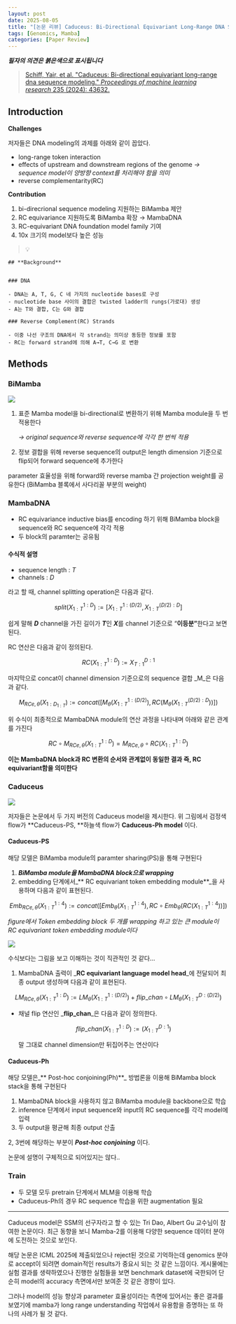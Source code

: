 ```yaml
---
layout: post
date: 2025-08-05
title: "[논문 리뷰] Caduceus: Bi-Directional Equivariant Long-Range DNA Sequence Modeling"
tags: [Genomics, Mamba]
categories: [Paper Review]
---
```


<span class="notion-red">_**필자의 의견은 붉은색으로 표시됩니다**_</span>


> [Schiff, Yair, et al. "Caduceus: Bi-directional equivariant long-range dna sequence modeling." ](https://pmc.ncbi.nlm.nih.gov/articles/PMC12189541/)[_Proceedings of machine learning research_](https://pmc.ncbi.nlm.nih.gov/articles/PMC12189541/)[ 235 (2024): 43632.](https://pmc.ncbi.nlm.nih.gov/articles/PMC12189541/)



## Introduction


**Challenges**


저자들은 DNA modeling의 과제를 아래와 같이 꼽았다.

- long-range token interaction
- effects of upstream and downstream regions of the genome 
_→ sequence model이 양방향 context를 처리해야 함을 의미_
- reverse complementarity(RC)

**Contribution**

1. bi-direcrional sequence modeling 지원하는 BiMamba 제안
1. RC equivariance 지원하도록 BiMamba 확장 → MambaDNA
1. RC-equivariant DNA foundation model family 기여
1. 10x 크기의 model보다 높은 성능

> 💡 


	## **Background**


	### DNA

	- DNA는 A, T, G, C 네 가지의 nucleotide bases로 구성
	- nucleotide base 사이의 결합은 twisted ladder의 rungs(가로대) 생성
	- A는 T와 결합, C는 G와 결합

	### Reverse Complement(RC) Strands

	- 이중 나선 구조의 DNA에서 각 strand는 의미상 동등한 정보를 포함
	- RC는 forward strand에 의해 A→T, C→G 로 변환


## Methods



### BiMamba


![](https://prod-files-secure.s3.us-west-2.amazonaws.com/542b861c-36a8-4051-84e5-8804b6728dba/2c247d59-7815-4980-99f0-8f0d21f445a7/image.png?X-Amz-Algorithm=AWS4-HMAC-SHA256&X-Amz-Content-Sha256=UNSIGNED-PAYLOAD&X-Amz-Credential=ASIAZI2LB466TVYZYAFZ%2F20251007%2Fus-west-2%2Fs3%2Faws4_request&X-Amz-Date=20251007T050048Z&X-Amz-Expires=3600&X-Amz-Security-Token=IQoJb3JpZ2luX2VjEAUaCXVzLXdlc3QtMiJHMEUCIQCp%2B6Js0jg3lrXExaQpBEHVOWkQNBZpcdB5vvW4HjwyAQIgSf3B3%2Fx0vC8QNj6mGeQGfqXIq8gJSrINQqsvYGNAV5oqiAQInv%2F%2F%2F%2F%2F%2F%2F%2F%2F%2FARAAGgw2Mzc0MjMxODM4MDUiDI%2FhcYp6IaSxOUFc3SrcA3iqLxp0PSoeux51G86ia4Se8RYb0hpRjeujZtmJiFqCPEBMPeRTmrvXNrknRdzOzJP2PgGINQFWxXGC7PS0j8zWGC5NervcfKsSugc7wG5V0w8oVGNhxMEYszEuXzuXK0duqe0s1gOGFG8jw7y3r5th6xYG5e4q6%2BH3o6LZpLBzP2922wLM%2ByROliFwKH%2B9iSAIGLfGNAFgxuX5AKHjy636VDlD4i2u%2BcA7ixZX%2FQzn4DIeip28Qii6exGBra1xtJ8hjStgL4C%2BAqB8KwxwT8sm1qsJqGOhlOHGiyoon72qNu2v1P%2BlolIcIzQUvhkNsmiGi4OgZKGO6x3UC9B47Q5qWqRBYawtVru0SYSSyd20KZPhwChCHkch054Z4JKZih5fM%2BDnVzoANm79GPG8%2Fli%2BuPGuotKwBRzXtC5c%2FfJ%2B57OKvlbRDL5%2B%2F2SfjHQCMDnVdnRulbcJaE7vnIoW0MTsEMraUxfEG4azecDNIdwIjp70M5elJAJBHJ33OCghOrucHpMMcsHEzoT2bKFiu1tOTFXzunydXC6oJx3ZKhGjE9DL7R5lqaKIKPBnW4oopkpCm%2Bp2UFjkRlIe3PptCM8Fw%2BKSMruat2n%2FsBXYsJM3dHCWYuaBX2FEZHegMIaykscGOqUB6yL%2FFqWtKYn1qoOmx5K99GkPYazbM2rnkeLNDSavvRwW%2Fq1PErwkMnyTbNyPFWRK62RG2CrOkNh9hZY%2FiOgoIKnSXZQaLB%2Brga1paI8uQIQ2QBBwClej5NDnjMhKlbIs9itHDiXqFmDsRYb0COmnGCHgEfrZpWc9leumkCNyI%2FH3LOuaPK6ZjVlLANYsuQFkLlnzg7m06pc7etFUei3SI6aZsQdp&X-Amz-Signature=1dd7660daba6edbda5e748b3bdacd75a821835f84ec85c250d40e75a1ad3f9a3&X-Amz-SignedHeaders=host&x-amz-checksum-mode=ENABLED&x-id=GetObject)

1. 표준 Mamba model을 bi-directional로 변환하기 위해 Mamba module을 두 번 적용한다

	_→ original sequence와 reverse sequence에 각각 한 번씩 적용_

1. 정보 결합을 위해 reverse sequence의 output은 length dimension 기준으로 flip되어 forward sequence에 추가한다

parameter 효율성을 위해 forward와 reverse mamba 간 projection weight를 공유한다 (BiMamba 블록에서 사다리꼴 부분의 weight)



### MambaDNA

- RC equivariance inductive bias를 encoding 하기 위해 BiMamba block을 sequence와 RC sequence에 각각 적용
- 두 block의 paramter는 공유됨


#### 수식적 설명

- sequence length : _T_
- channels : _D_

라고 할 때,  channel splitting operation은 다음과 같다.


$$
split(X^{1:D}_{1:T}):=[X^{1:(D/2)}_{1:T},X^{(D/2):D}_{1:T}]
$$


<span class="notion-red">쉽게 말해 </span><span class="notion-red">_**D**_</span><span class="notion-red"> channel을 가진 길이가 </span><span class="notion-red">_**T**_</span><span class="notion-red">인 </span><span class="notion-red">_**X**_</span><span class="notion-red">를 channel 기준으로 “</span><span class="notion-red">**이등분”**</span><span class="notion-red">한다고 보면 된다.</span>


RC 연산은 다음과 같이 정의된다.


$$
RC(X^{1:D}_{1:T}):=X^{D:1}_{T:1}
$$


마지막으로 concat이 channel dimension 기준으로의 sequence 결합 _M_은 다음과 같다.


$$
M_{RCe,\theta}(X_{1:D_{1:T}}):=concat([M_{\theta}(X^{1:(D/2)}_{1:T}),RC(M_{\theta}(X^{(D/2):D}_{1:T}))])
$$


위 수식이 최종적으로 MambaDNA module의 연산 과정을 나타내며 아래와 같은 관계를 가진다


$$
RC\circ M_{RCe,\theta}(X^{1:D}_{1:T}) = M_{RCe,\theta} \circ RC(X^{1:D}_{1:T})
$$


**이는 MambaDNA block과 RC 변환의 순서와 관계없이 동일한 결과 즉, RC equivariant함을 의미한다**



### Caduceus


![](https://prod-files-secure.s3.us-west-2.amazonaws.com/542b861c-36a8-4051-84e5-8804b6728dba/f94a60d7-8145-473b-aef9-7c68d3ec604a/image.png?X-Amz-Algorithm=AWS4-HMAC-SHA256&X-Amz-Content-Sha256=UNSIGNED-PAYLOAD&X-Amz-Credential=ASIAZI2LB466TVYZYAFZ%2F20251007%2Fus-west-2%2Fs3%2Faws4_request&X-Amz-Date=20251007T050048Z&X-Amz-Expires=3600&X-Amz-Security-Token=IQoJb3JpZ2luX2VjEAUaCXVzLXdlc3QtMiJHMEUCIQCp%2B6Js0jg3lrXExaQpBEHVOWkQNBZpcdB5vvW4HjwyAQIgSf3B3%2Fx0vC8QNj6mGeQGfqXIq8gJSrINQqsvYGNAV5oqiAQInv%2F%2F%2F%2F%2F%2F%2F%2F%2F%2FARAAGgw2Mzc0MjMxODM4MDUiDI%2FhcYp6IaSxOUFc3SrcA3iqLxp0PSoeux51G86ia4Se8RYb0hpRjeujZtmJiFqCPEBMPeRTmrvXNrknRdzOzJP2PgGINQFWxXGC7PS0j8zWGC5NervcfKsSugc7wG5V0w8oVGNhxMEYszEuXzuXK0duqe0s1gOGFG8jw7y3r5th6xYG5e4q6%2BH3o6LZpLBzP2922wLM%2ByROliFwKH%2B9iSAIGLfGNAFgxuX5AKHjy636VDlD4i2u%2BcA7ixZX%2FQzn4DIeip28Qii6exGBra1xtJ8hjStgL4C%2BAqB8KwxwT8sm1qsJqGOhlOHGiyoon72qNu2v1P%2BlolIcIzQUvhkNsmiGi4OgZKGO6x3UC9B47Q5qWqRBYawtVru0SYSSyd20KZPhwChCHkch054Z4JKZih5fM%2BDnVzoANm79GPG8%2Fli%2BuPGuotKwBRzXtC5c%2FfJ%2B57OKvlbRDL5%2B%2F2SfjHQCMDnVdnRulbcJaE7vnIoW0MTsEMraUxfEG4azecDNIdwIjp70M5elJAJBHJ33OCghOrucHpMMcsHEzoT2bKFiu1tOTFXzunydXC6oJx3ZKhGjE9DL7R5lqaKIKPBnW4oopkpCm%2Bp2UFjkRlIe3PptCM8Fw%2BKSMruat2n%2FsBXYsJM3dHCWYuaBX2FEZHegMIaykscGOqUB6yL%2FFqWtKYn1qoOmx5K99GkPYazbM2rnkeLNDSavvRwW%2Fq1PErwkMnyTbNyPFWRK62RG2CrOkNh9hZY%2FiOgoIKnSXZQaLB%2Brga1paI8uQIQ2QBBwClej5NDnjMhKlbIs9itHDiXqFmDsRYb0COmnGCHgEfrZpWc9leumkCNyI%2FH3LOuaPK6ZjVlLANYsuQFkLlnzg7m06pc7etFUei3SI6aZsQdp&X-Amz-Signature=1a3c042dda55d719f7279b84d721737ef9cd0ccda85c2152eb327f67b175c4b3&X-Amz-SignedHeaders=host&x-amz-checksum-mode=ENABLED&x-id=GetObject)


저자들은 논문에서 두 가지 버전의 Caduceus model을 제시한다. 위 그림에서 검정색 flow가 **Caduceus-PS, **하늘색 flow가 **Caduceus-Ph model** 이다.



#### Caduceus-PS


해당 모델은 BiMamba module의 paramter sharing(PS)을 통해 구현된다

1. _**BiMamba module을 MambaDNA block으로 wrapping**_
1. embedding 단계에서_** RC equivariant token embedding module**_을 사용하며 다음과 같이 표현된다.

$$
Emb_{RCe,\theta}(X^{1:4}_{1:T}):=concat([Emb_{\theta}(X^{1:4}_{1:T}),RC \circ Emb_{\theta}(RC(X^{1:4}_{1:T}))])
$$


_figure에서 Token embedding block 두 개를 wrapping 하고 있는 큰 module이 RC equivariant token embedding module이다_


![](https://prod-files-secure.s3.us-west-2.amazonaws.com/542b861c-36a8-4051-84e5-8804b6728dba/b175e4da-71eb-4e91-8c23-a06dabe673c9/image.png?X-Amz-Algorithm=AWS4-HMAC-SHA256&X-Amz-Content-Sha256=UNSIGNED-PAYLOAD&X-Amz-Credential=ASIAZI2LB466TVYZYAFZ%2F20251007%2Fus-west-2%2Fs3%2Faws4_request&X-Amz-Date=20251007T050048Z&X-Amz-Expires=3600&X-Amz-Security-Token=IQoJb3JpZ2luX2VjEAUaCXVzLXdlc3QtMiJHMEUCIQCp%2B6Js0jg3lrXExaQpBEHVOWkQNBZpcdB5vvW4HjwyAQIgSf3B3%2Fx0vC8QNj6mGeQGfqXIq8gJSrINQqsvYGNAV5oqiAQInv%2F%2F%2F%2F%2F%2F%2F%2F%2F%2FARAAGgw2Mzc0MjMxODM4MDUiDI%2FhcYp6IaSxOUFc3SrcA3iqLxp0PSoeux51G86ia4Se8RYb0hpRjeujZtmJiFqCPEBMPeRTmrvXNrknRdzOzJP2PgGINQFWxXGC7PS0j8zWGC5NervcfKsSugc7wG5V0w8oVGNhxMEYszEuXzuXK0duqe0s1gOGFG8jw7y3r5th6xYG5e4q6%2BH3o6LZpLBzP2922wLM%2ByROliFwKH%2B9iSAIGLfGNAFgxuX5AKHjy636VDlD4i2u%2BcA7ixZX%2FQzn4DIeip28Qii6exGBra1xtJ8hjStgL4C%2BAqB8KwxwT8sm1qsJqGOhlOHGiyoon72qNu2v1P%2BlolIcIzQUvhkNsmiGi4OgZKGO6x3UC9B47Q5qWqRBYawtVru0SYSSyd20KZPhwChCHkch054Z4JKZih5fM%2BDnVzoANm79GPG8%2Fli%2BuPGuotKwBRzXtC5c%2FfJ%2B57OKvlbRDL5%2B%2F2SfjHQCMDnVdnRulbcJaE7vnIoW0MTsEMraUxfEG4azecDNIdwIjp70M5elJAJBHJ33OCghOrucHpMMcsHEzoT2bKFiu1tOTFXzunydXC6oJx3ZKhGjE9DL7R5lqaKIKPBnW4oopkpCm%2Bp2UFjkRlIe3PptCM8Fw%2BKSMruat2n%2FsBXYsJM3dHCWYuaBX2FEZHegMIaykscGOqUB6yL%2FFqWtKYn1qoOmx5K99GkPYazbM2rnkeLNDSavvRwW%2Fq1PErwkMnyTbNyPFWRK62RG2CrOkNh9hZY%2FiOgoIKnSXZQaLB%2Brga1paI8uQIQ2QBBwClej5NDnjMhKlbIs9itHDiXqFmDsRYb0COmnGCHgEfrZpWc9leumkCNyI%2FH3LOuaPK6ZjVlLANYsuQFkLlnzg7m06pc7etFUei3SI6aZsQdp&X-Amz-Signature=5a9c65fc33c1870dfa0f7c79ca4bb8473bc510bcf5abf4fbff39a470d1783492&X-Amz-SignedHeaders=host&x-amz-checksum-mode=ENABLED&x-id=GetObject)


<span class="notion-red">수식보다는 그림을 보고 이해하는 것이 직관적인 것 같다…</span>

1. MambaDNA 출력이 _**RC equivariant language model head**_에 전달되어 최종 output 생성하며 다음과 같이 표현된다.

$$
LM_{RCe,\theta}(X^{1:D}_{1:T}):= LM_{\theta}(X^{1:(D/2)}_{1:T})+flip\_chan\circ LM_{\theta}(X^{D:(D/2)}_{1:T})
$$

- 채널 flip 연산인 _**flip\_chan**_은 다음과 같이 정의한다.

	$$
	flip\_chan(X^{1:D}_{1:T}):=(X^{D:1}_{1:T})
	$$


	말 그대로 channel dimension만 뒤집어주는 연산이다



#### Caduceus-Ph


해당 모델은_** Post-hoc conjoining(Ph)**_ 방법론을 이용해 BiMamba block stack을 통해 구현된다

1. MambaDNA block을 사용하지 않고 BiMamba module을 backbone으로 학습
1. inference 단계에서 input sequence와 input의 RC sequence를 각각 model에 입력
1. 두 output을 평균해 최종 output 산출

2, 3번에 해당하는 부분이 _**Post-hoc conjoining**_ 이다.


<span class="notion-red">논문에 설명이 구체적으로 되어있지는 않다..</span>



### Train

- 두 모델 모두 pretrain 단계에서 MLM을 이용해 학습
- Caduceus-Ph의 경우 RC sequence 학습을 위한 augmentation 필요

---


<span class="notion-red">Caduceus model은 SSM의 선구자라고 할 수 있는 Tri Dao, Albert Gu 교수님이 참여한 논문이다. 최근 동향을 보니 Mamba-2를 이용해 다양한 sequence 데이터 분야에 도전하는 것으로 보인다.</span>


<span class="notion-red">해당 논문은 ICML 2025에 제출되었으나 reject된 것으로 기억하는데 genomics 분야로 accept이 되려면 domain적인 results가 중요시 되는 것 같은 느낌이다. 게시물에는 실험 결과를 생략하였으나 진행한 실험들을 보면 benchmark dataset에 국한되어 단순히 model의 accuracy 측면에서만 보여준 것 같은 경향이 있다.</span>


<span class="notion-red">그러나 model의 성능 향상과 parameter 효율성이라는 측면에 있어서는 좋은 결과를 보였기에 mamba가 long range understanding 작업에서 유용함을 증명하는 또 하나의 사례가 될 것 같다.</span>

